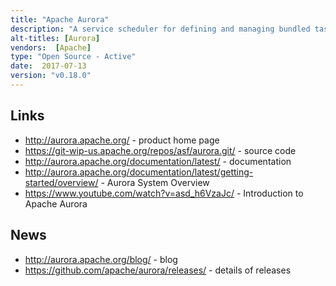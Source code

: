 ```yaml
---
title: "Apache Aurora"
description: "A service scheduler for defining and managing bundled tasks as jobs across a cluster of servers using Mesos, leveraging Mesos for resource allocation and isolation at the task level. Operates as a Mesos framework, a Python based domain specific language (DSL) for job template definition, an executor for carrying out the workload described in the DSL, an associated command line interface for schedule management and a web interface providing read-only status of jobs and associated diagnostic information. Defines a fine-grained task state model to support resource allocation, rolling upgrades, health checking, priority-based scheduling and application maintenance. Handles cross-cutting concerns like observability and log collection. Supports priority-based scheduling, using pre-emption so that when resources are low, lower priority jobs can be stopped to make room for the higher priority tasks. An Apache project, originally created at Twitter, donated to the Apache Foundation in October 2013, graduating in March 2015 (0.8.0 Released). Hasn't yet reached a v1.0 milestone, however still under development from a range of contributors."
alt-titles: [Aurora]
vendors:  [Apache]
type: "Open Source - Active"
date:  2017-07-13
version: "v0.18.0"
---
```

## Links

* <http://aurora.apache.org/> - product home page
* <https://git-wip-us.apache.org/repos/asf/aurora.git/> - source code
* <http://aurora.apache.org/documentation/latest/> - documentation
* <http://aurora.apache.org/documentation/latest/getting-started/overview/> - Aurora System Overview
* <https://www.youtube.com/watch?v=asd_h6VzaJc/> -  Introduction to Apache Aurora

## News

* <http://aurora.apache.org/blog/> - blog
* <https://github.com/apache/aurora/releases/> - details of releases
